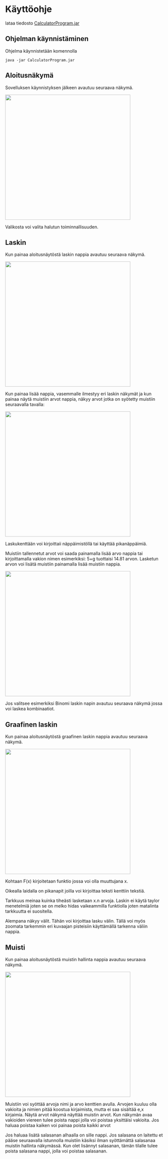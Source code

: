 
# Käyttöohje
lataa tiedosto [CalculatorProgram.jar](https://github.com/JaakkoRE/ot-harjoitustyo/releases/tag/viikko5)
## Ohjelman käynnistäminen

Ohjelma käynnistetään komennolla 

```
java -jar CalculatorProgram.jar
```
## Aloitusnäkymä
Sovelluksen käynnistyksen jälkeen avautuu seuraava näkymä.

<img src="https://raw.githubusercontent.com/JaakkoRE/ot-harjoitustyo/master/Laskin%20Sovellus/Dokumentaatio/N%C3%A4kym%C3%A4t/N%C3%A4kym%C3%A41.png" width="400">

Valikosta voi valita halutun toiminnallisuuden.


## Laskin
Kun painaa aloitusnäytöstä laskin nappia avautuu seuraava näkymä.

<img src="https://raw.githubusercontent.com/JaakkoRE/ot-harjoitustyo/master/Laskin%20Sovellus/Dokumentaatio/N%C3%A4kym%C3%A4t/N%C3%A4kym%C3%A42.png" width="400">

Kun painaa lisää nappia, vasemmalle ilmestyy eri laskin näkymät ja kun painaa näytä muistiin arvot nappia, näkyy arvot jotka on syötetty muistiin seuraavalla tavalla:

<img src="https://raw.githubusercontent.com/JaakkoRE/ot-harjoitustyo/master/Laskin%20Sovellus/Dokumentaatio/N%C3%A4kym%C3%A4t/N%C3%A4kym%C3%A43.png" width="400">

Laskukenttään voi kirjoittaii näppäimistöllä tai käyttää pikanäppäimiä.

Muistiin tallennetut arvot voi saada painamalla lisää arvo nappia tai kirjoittamalla vakion nimen esimerkiksi: 5+g tuottaisi 14.81 arvon. Lasketun arvon voi lisätä muistiin painamalla lisää muistiin nappia.

<img src="https://raw.githubusercontent.com/JaakkoRE/ot-harjoitustyo/master/Laskin%20Sovellus/Dokumentaatio/N%C3%A4kym%C3%A4t/n%C3%A4kym%C3%A44.png" width="400">

Jos valitsee esimerkiksi Binomi laskin napin avautuu seuraava näkymä jossa voi laskea kombinaatiot.
## Graafinen laskin
Kun painaa aloitusnäytöstä graafinen laskin nappia avautuu seuraava näkymä.

<img src="https://raw.githubusercontent.com/JaakkoRE/ot-harjoitustyo/master/Laskin%20Sovellus/Dokumentaatio/N%C3%A4kym%C3%A4t/N%C3%A4kym%C3%A45.png" width="400">

Kohtaan F(x) kirjoitetaan funktio jossa voi olla muuttujana x. 

Oikealla laidalla on pikanapit joilla voi kirjoittaa teksti kenttiin tekstiä.

Tarkkuus meinaa kuinka tiheästi lasketaan x.n arvoja. Laskin ei käytä taylor menetelmiä joten se on melko hidas vaikeammilla funktiolla joten matalinta tarkkuutta ei suositella.

Alempana näkyy välit. Tähän voi kirjoittaa lasku välin. Tällä voi myös zoomata tarkemmin eri kuvaajan pisteisiin käyttämällä tarkenna väliin nappia.
## Muisti
Kun painaa aloitusnäytöstä muistin hallinta nappia avautuu seuraava näkymä.

<img src="https://raw.githubusercontent.com/JaakkoRE/ot-harjoitustyo/master/Laskin%20Sovellus/Dokumentaatio/N%C3%A4kym%C3%A4t/N%C3%A4kym%C3%A46.png" width="400">

Muistiin voi syöttää arvoja nimi ja arvo kenttien avulla. Arvojen kuuluu olla vakioita ja nimien pitää koostua kirjaimista, mutta ei saa sisältää e,x kirjaimia.
Näytä arvot näkymä näyttää muistin arvot. Kun näkymän avaa vakioiden viereen tulee poista nappi jolla voi poistaa yksittäisi vakioita. Jos haluaa poistaa kaiken voi painaa poista kaikki arvot

Jos haluaa lisätä salasanan alhaalla on sille nappi. Jos salasana on laitettu et pääse seuraavalla istunnolla muistiin käsiksi ilman syöttämättä salasanaa muistin hallinta näkymässä. Kun olet lisännyt salasanan, tämän tilalle tulee poista salasana nappi, jolla voi poistaa salasanan.
